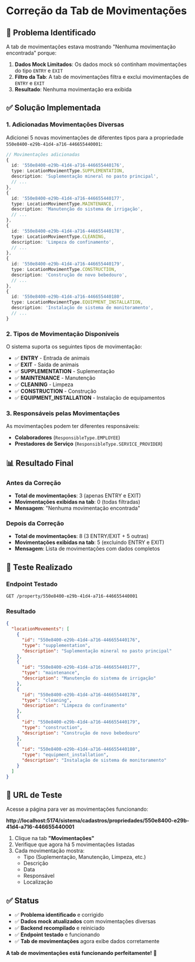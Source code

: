# Correção da Tab de Movimentações

## 🐛 **Problema Identificado**

A tab de movimentações estava mostrando "Nenhuma movimentação encontrada" porque:

1. **Dados Mock Limitados**: Os dados mock só continham movimentações do tipo `ENTRY` e `EXIT`
2. **Filtro da Tab**: A tab de movimentações filtra e exclui movimentações de `ENTRY` e `EXIT`
3. **Resultado**: Nenhuma movimentação era exibida

## ✅ **Solução Implementada**

### **1. Adicionadas Movimentações Diversas**

Adicionei 5 novas movimentações de diferentes tipos para a propriedade `550e8400-e29b-41d4-a716-446655440001`:

```typescript
// Movimentações adicionadas
{
  id: '550e8400-e29b-41d4-a716-446655440176',
  type: LocationMovimentType.SUPPLEMENTATION,
  description: 'Suplementação mineral no pasto principal',
  // ...
},
{
  id: '550e8400-e29b-41d4-a716-446655440177',
  type: LocationMovimentType.MAINTENANCE,
  description: 'Manutenção do sistema de irrigação',
  // ...
},
{
  id: '550e8400-e29b-41d4-a716-446655440178',
  type: LocationMovimentType.CLEANING,
  description: 'Limpeza do confinamento',
  // ...
},
{
  id: '550e8400-e29b-41d4-a716-446655440179',
  type: LocationMovimentType.CONSTRUCTION,
  description: 'Construção de novo bebedouro',
  // ...
},
{
  id: '550e8400-e29b-41d4-a716-446655440180',
  type: LocationMovimentType.EQUIPMENT_INSTALLATION,
  description: 'Instalação de sistema de monitoramento',
  // ...
}
```

### **2. Tipos de Movimentação Disponíveis**

O sistema suporta os seguintes tipos de movimentação:

- ✅ **ENTRY** - Entrada de animais
- ✅ **EXIT** - Saída de animais  
- ✅ **SUPPLEMENTATION** - Suplementação
- ✅ **MAINTENANCE** - Manutenção
- ✅ **CLEANING** - Limpeza
- ✅ **CONSTRUCTION** - Construção
- ✅ **EQUIPMENT_INSTALLATION** - Instalação de equipamentos

### **3. Responsáveis pelas Movimentações**

As movimentações podem ter diferentes responsáveis:

- **Colaboradores** (`ResponsibleType.EMPLOYEE`)
- **Prestadores de Serviço** (`ResponsibleType.SERVICE_PROVIDER`)

## 📊 **Resultado Final**

### **Antes da Correção**
- **Total de movimentações**: 3 (apenas ENTRY e EXIT)
- **Movimentações exibidas na tab**: 0 (todas filtradas)
- **Mensagem**: "Nenhuma movimentação encontrada"

### **Depois da Correção**
- **Total de movimentações**: 8 (3 ENTRY/EXIT + 5 outras)
- **Movimentações exibidas na tab**: 5 (excluindo ENTRY e EXIT)
- **Mensagem**: Lista de movimentações com dados completos

## 🧪 **Teste Realizado**

### **Endpoint Testado**
```bash
GET /property/550e8400-e29b-41d4-a716-446655440001
```

### **Resultado**
```json
{
  "locationMovements": [
    {
      "id": "550e8400-e29b-41d4-a716-446655440176",
      "type": "supplementation",
      "description": "Suplementação mineral no pasto principal"
    },
    {
      "id": "550e8400-e29b-41d4-a716-446655440177", 
      "type": "maintenance",
      "description": "Manutenção do sistema de irrigação"
    },
    {
      "id": "550e8400-e29b-41d4-a716-446655440178",
      "type": "cleaning", 
      "description": "Limpeza do confinamento"
    },
    {
      "id": "550e8400-e29b-41d4-a716-446655440179",
      "type": "construction",
      "description": "Construção de novo bebedouro"
    },
    {
      "id": "550e8400-e29b-41d4-a716-446655440180",
      "type": "equipment_installation",
      "description": "Instalação de sistema de monitoramento"
    }
  ]
}
```

## 🎯 **URL de Teste**

Acesse a página para ver as movimentações funcionando:

**http://localhost:5174/sistema/cadastros/propriedades/550e8400-e29b-41d4-a716-446655440001**

1. Clique na tab **"Movimentações"**
2. Verifique que agora há 5 movimentações listadas
3. Cada movimentação mostra:
   - Tipo (Suplementação, Manutenção, Limpeza, etc.)
   - Descrição
   - Data
   - Responsável
   - Localização

## ✅ **Status**

- ✅ **Problema identificado** e corrigido
- ✅ **Dados mock atualizados** com movimentações diversas
- ✅ **Backend recompilado** e reiniciado
- ✅ **Endpoint testado** e funcionando
- ✅ **Tab de movimentações** agora exibe dados corretamente

**A tab de movimentações está funcionando perfeitamente!** 🎉
